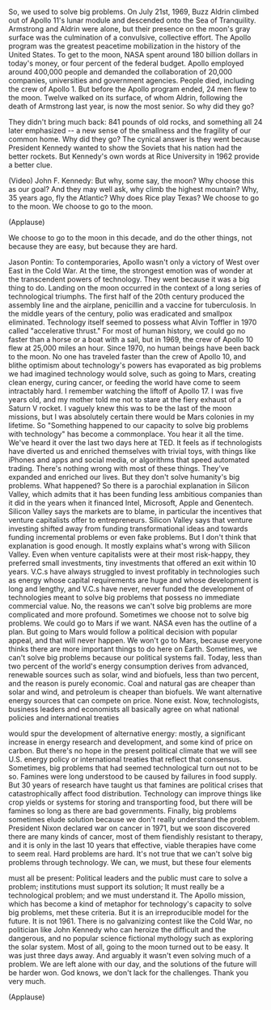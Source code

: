 
So, we used to solve big problems.
On July 21st, 1969,
Buzz Aldrin climbed out of Apollo 11&#39;s lunar module
and descended onto the Sea of Tranquility.
Armstrong and Aldrin were alone,
but their presence on the moon&#39;s gray surface
was the culmination of a convulsive, collective effort.
The Apollo program was the greatest
peacetime mobilization
in the history of the United States.
To get to the moon, NASA spent
around 180 billion dollars in today&#39;s money,
or four percent of the federal budget.
Apollo employed around 400,000 people
and demanded the collaboration of 20,000
companies, universities and government agencies.
People died, including the crew of Apollo 1.
But before the Apollo program ended,
24 men flew to the moon.
Twelve walked on its surface, of whom Aldrin,
following the death of Armstrong last year,
is now the most senior.
So why did they go?

They didn&#39;t bring much back:
841 pounds of old rocks,
and something all 24 later emphasized --
a new sense of the smallness
and the fragility of our common home.
Why did they go? The cynical answer is they went
because President Kennedy wanted to show
the Soviets that his nation had the better rockets.
But Kennedy&#39;s own words at Rice University in 1962
provide a better clue.

(Video) John F. Kennedy: But why, some say, the moon?
Why choose this as our goal?
And they may well ask,
why climb the highest mountain?
Why, 35 years ago, fly the Atlantic?
Why does Rice play Texas?
We choose to go to the moon.
We choose to go to the moon.

(Applause)

We choose to go to the moon in this decade,
and do the other things,
not because they are easy, but because they are hard.

Jason Pontin: To contemporaries,
Apollo wasn&#39;t only a victory of West over East
in the Cold War.
At the time, the strongest emotion
was of wonder
at the transcendent powers of technology.
They went because it was a big thing to do.
Landing on the moon occurred in the context
of a long series of technological triumphs.
The first half of the 20th century produced
the assembly line and the airplane,
penicillin and a vaccine for tuberculosis.
In the middle years of the century,
polio was eradicated and smallpox eliminated.
Technology itself seemed to possess
what Alvin Toffler in 1970
called &quot;accelerative thrust.&quot;
For most of human history,
we could go no faster than a horse
or a boat with a sail,
but in 1969, the crew of Apollo 10
flew at 25,000 miles an hour.
Since 1970, no human beings
have been back to the moon.
No one has traveled faster than the crew
of Apollo 10,
and blithe optimism about technology&#39;s powers
has evaporated
as big problems we had imagined technology would solve,
such as going to Mars,
creating clean energy, curing cancer,
or feeding the world have come to seem
intractably hard.
I remember watching the liftoff of Apollo 17.
I was five years old,
and my mother told me not to stare
at the fiery exhaust of a Saturn V rocket.
I vaguely knew this was to be the last
of the moon missions,
but I was absolutely certain there would be
Mars colonies in my lifetime.
So &quot;Something happened
to our capacity to solve big problems with technology&quot;
has become a commonplace.
You hear it all the time.
We&#39;ve heard it over the last two days here at TED.
It feels as if technologists have diverted us
and enriched themselves with trivial toys,
with things like iPhones and apps and social media,
or algorithms that speed automated trading.
There&#39;s nothing wrong with most of these things.
They&#39;ve expanded and enriched our lives.
But they don&#39;t solve humanity&#39;s big problems.
What happened?
So there is a parochial explanation in Silicon Valley,
which admits that it has been funding less ambitious companies
than it did in the years when it financed
Intel, Microsoft, Apple and Genentech.
Silicon Valley says the markets are to blame,
in particular the incentives that venture capitalists
offer to entrepreneurs.
Silicon Valley says that venture investing
shifted away from funding transformational ideas
and towards funding incremental problems
or even fake problems.
But I don&#39;t think that explanation is good enough.
It mostly explains what&#39;s wrong with Silicon Valley.
Even when venture capitalists were at their most
risk-happy, they preferred small investments,
tiny investments that offered an exit within 10 years.
V.C.s have always struggled
to invest profitably in technologies such as energy
whose capital requirements are huge
and whose development is long and lengthy,
and V.C.s have never, never funded the development
of technologies meant to solve big problems
that possess no immediate commercial value.
No, the reasons we can&#39;t solve big problems
are more complicated and more profound.
Sometimes we choose not to solve big problems.
We could go to Mars if we want.
NASA even has the outline of a plan.
But going to Mars would follow a political decision
with popular appeal, and that will never happen.
We won&#39;t go to Mars, because everyone thinks
there are more important things
to do here on Earth.
Sometimes, we can&#39;t solve big problems
because our political systems fail.
Today, less than two percent
of the world&#39;s energy consumption
derives from advanced, renewable sources
such as solar, wind and biofuels,
less than two percent,
and the reason is purely economic.
Coal and natural gas are cheaper
than solar and wind,
and petroleum is cheaper than biofuels.
We want alternative energy sources
that can compete on price. None exist.
Now, technologists, business leaders
and economists all basically agree
on what national policies and international treaties

would spur the development of alternative energy:
mostly, a significant increase in energy
research and development,
and some kind of price on carbon.
But there&#39;s no hope in the present political climate
that we will see U.S. energy policy
or international treaties that reflect that consensus.
Sometimes, big problems that had seemed technological
turn out not to be so.
Famines were long understood to be caused
by failures in food supply.
But 30 years of research have taught us
that famines are political crises
that catastrophically affect food distribution.
Technology can improve things like crop yields
or systems for storing and transporting food,
but there will be famines so long as there are bad governments.
Finally, big problems sometimes elude solution
because we don&#39;t really understand the problem.
President Nixon declared war on cancer in 1971,
but we soon discovered
there are many kinds of cancer,
most of them fiendishly resistant to therapy,
and it is only in the last 10 years
that effective, viable therapies
have come to seem real.
Hard problems are hard.
It&#39;s not true that we can&#39;t solve big problems through technology.
We can, we must, but these four elements

must all be present:
Political leaders and the public
must care to solve a problem;
institutions must support its solution;
It must really be a technological problem;
and we must understand it.
The Apollo mission,
which has become a kind of metaphor
for technology&#39;s capacity to solve big problems,
met these criteria.
But it is an irreproducible model for the future.
It is not 1961.
There is no galvanizing contest like the Cold War,
no politician like John Kennedy
who can heroize the difficult and the dangerous,
and no popular science fictional mythology
such as exploring the solar system.
Most of all, going to the moon
turned out to be easy.
It was just three days away.
And arguably it wasn&#39;t even solving
much of a problem.
We are left alone with our day,
and the solutions of the future will be harder won.
God knows, we don&#39;t lack for the challenges.
Thank you very much.

(Applause)

